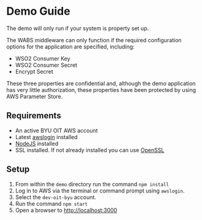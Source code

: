 # Demo Guide

The demo will only run if your system is property set up.

The WABS middleware can only function if the required configuration options for the application are specified, including:

- WSO2 Consumer Key
- WSO2 Consumer Secret
- Encrypt Secret

These three properties are confidential and, although the demo application has very little authorization, these properties have been protected by using AWS Parameter Store.

## Requirements

- An active BYU OIT AWS account
- Latest [awslogin](https://github.com/byu-oit/awslogin) installed
- [NodeJS](https://nodejs.org/en/) installed
- SSL installed. If not already installed you can use [OpenSSL](https://wiki.openssl.org/index.php/Binaries)

## Setup

1. From within the `demo` directory run the command `npm install`
2. Log in to AWS via the terminal or command prompt using `awslogin`.
3. Select the `dev-oit-byu` account. 
4. Run the command `npm start`
5. Open a browser to [http://localhost:3000](http://localhost:3000)    